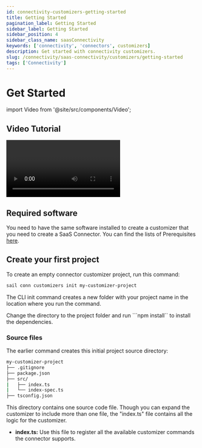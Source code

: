 ```yaml
---
id: connectivity-customizers-getting-started
title: Getting Started
pagination_label: Getting Started
sidebar_label: Getting Started
sidebar_position: 4
sidebar_class_name: saasConnectivity
keywords: ['connectivity', 'connectors', customizers]
description: Get started with connectivity customizers.
slug: /connectivity/saas-connectivity/customizers/getting-started
tags: ['Connectivity']
---
```


# Get Started

import Video from '@site/src/components/Video';

## Video Tutorial

<Video source="//play.vidyard.com/YtrUm1a5B29VbADR2ryhWa.html?" container="vidyard" ></Video>

## Required software

You need to have the same software installed to create a customizer that you need to create a SaaS Connector. You can find the lists of Prerequisites [here](../prerequisites).

## Create your first project

To create an empty connector customizer project, run this command:

```bash
sail conn customizers init my-customizer-project
```

The CLI init command creates a new folder with your project name in the location where you run the command.

Change the directory to the project folder and run ```npm install`` to install the dependencies.

### Source files

The earlier command creates this initial project source directory:

```bash
my-customizer-project
├── .gitignore
├── package.json
├── src/
|   ├── index.ts
|   └── index-spec.ts
├── tsconfig.json
```

This directory contains one source code file. Though you can expand the customizer to include more than one file, the "index.ts" file contains all the logic for the customizer.

- **index.ts:** Use this file to register all the available customizer commands the connector supports.
